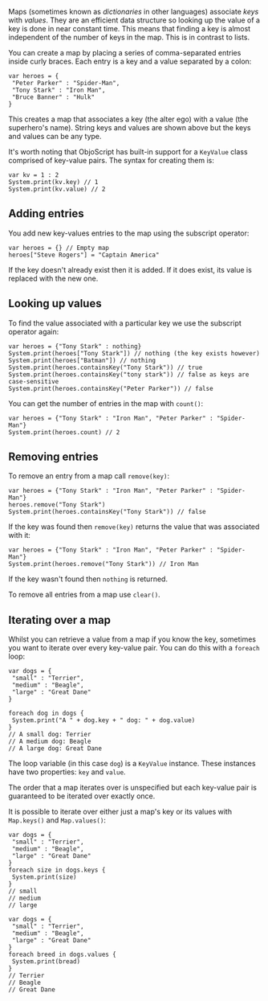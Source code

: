 Maps (sometimes known as _dictionaries_ in other languages) associate _keys_ with _values_. They are an efficient data structure so looking up the value of a key is done in near constant time. This means that finding a key is almost independent of the number of keys in the map. This is in contrast to lists.

You can create a map by placing a series of comma-separated entries inside curly braces. Each entry is a key and a value separated by a colon:

```objo
var heroes = {
 "Peter Parker" : "Spider-Man",
 "Tony Stark" : "Iron Man", 
 "Bruce Banner" : "Hulk"
}
```

This creates a map that associates a key (the alter ego) with a value (the superhero's name). String keys and values are shown above but the keys and values can be any type.

It's worth noting that ObjoScript has built-in support for a `KeyValue` class comprised of key-value pairs. The syntax for creating them is:

```objo
var kv = 1 : 2
System.print(kv.key) // 1
System.print(kv.value) // 2
```

## Adding entries
You add new key-values entries to the map using the subscript operator:

```objo
var heroes = {} // Empty map
heroes["Steve Rogers"] = "Captain America"
```

If the key doesn't already exist then it is added. If it does exist, its value is replaced with the new one.

## Looking up values
To find the value associated with a particular key we use the subscript operator again:

```objo
var heroes = {"Tony Stark" : nothing}
System.print(heroes["Tony Stark"]) // nothing (the key exists however)
System.print(heroes["Batman"]) // nothing
System.print(heroes.containsKey("Tony Stark")) // true
System.print(heroes.containsKey("tony stark")) // false as keys are case-sensitive
System.print(heroes.containsKey("Peter Parker")) // false
```

You can get the number of entries in the map with `count()`:

```objo
var heroes = {"Tony Stark" : "Iron Man", "Peter Parker" : "Spider-Man"}
System.print(heroes.count) // 2
```

## Removing entries
To remove an entry from a map call `remove(key)`:

```objo
var heroes = {"Tony Stark" : "Iron Man", "Peter Parker" : "Spider-Man"}
heroes.remove("Tony Stark")
System.print(heroes.containsKey("Tony Stark")) // false
```

If the key was found then `remove(key)` returns the value that was associated with it:

```objo
var heroes = {"Tony Stark" : "Iron Man", "Peter Parker" : "Spider-Man"}
System.print(heroes.remove("Tony Stark")) // Iron Man
```

If the key wasn't found then `nothing` is returned.

To remove all entries from a map use `clear()`.

## Iterating over a map
Whilst you can retrieve a value from a map if you know the key, sometimes you want to iterate over every key-value pair. You can do this with a `foreach` loop:

```objo
var dogs = {
 "small" : "Terrier",
 "medium" : "Beagle", 
 "large" : "Great Dane"
}

foreach dog in dogs {
 System.print("A " + dog.key + " dog: " + dog.value)
}
// A small dog: Terrier
// A medium dog: Beagle
// A large dog: Great Dane
```

The loop variable (in this case `dog`) is a `KeyValue` instance. These instances have two properties: `key` and `value`.

The order that a map iterates over is unspecified but each key-value pair is guaranteed to be iterated over exactly once.

It is possible to iterate over either just a map's key or its values with `Map.keys()` and `Map.values()`:

```objo
var dogs = {
 "small" : "Terrier",
 "medium" : "Beagle", 
 "large" : "Great Dane"
}
foreach size in dogs.keys {
 System.print(size)
}
// small
// medium
// large
```

```objo
var dogs = {
 "small" : "Terrier",
 "medium" : "Beagle", 
 "large" : "Great Dane"
}
foreach breed in dogs.values {
 System.print(bread)
}
// Terrier
// Beagle
// Great Dane
```